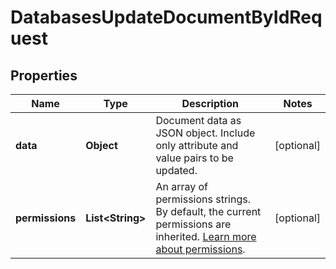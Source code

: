 

# DatabasesUpdateDocumentByIdRequest


## Properties

| Name | Type | Description | Notes |
|------------ | ------------- | ------------- | -------------|
|**data** | **Object** | Document data as JSON object. Include only attribute and value pairs to be updated. |  [optional] |
|**permissions** | **List&lt;String&gt;** | An array of permissions strings. By default, the current permissions are inherited. [Learn more about permissions](https://appwrite.io/docs/permissions). |  [optional] |



